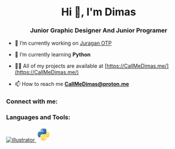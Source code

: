 <h1 align="center">Hi 👋, I'm Dimas</h1>
<h3 align="center">Junior Graphic Designer And Junior Programer</h3>

- 🔭 I’m currently working on [Juragan OTP](https://juraganotp.me/)

- 🌱 I’m currently learning **Python**

- 👨‍💻 All of my projects are available at [https://CallMeDimas.me/](https://CallMeDimas.me/)

- 📫 How to reach me **CallMeDimas@proton.me**

<h3 align="left">Connect with me:</h3>
<p align="left">
</p>

<h3 align="left">Languages and Tools:</h3>
<p align="left"> <a href="https://www.adobe.com/in/products/illustrator.html" target="_blank" rel="noreferrer"> <img src="https://www.vectorlogo.zone/logos/adobe_illustrator/adobe_illustrator-icon.svg" alt="illustrator" width="40" height="40"/> </a> <a href="https://www.python.org" target="_blank" rel="noreferrer"> <img src="https://raw.githubusercontent.com/devicons/devicon/master/icons/python/python-original.svg" alt="python" width="40" height="40"/> </a> </p>
